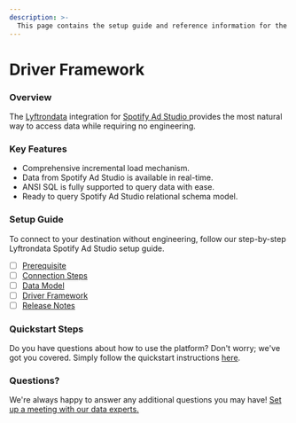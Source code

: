```yaml
---
description: >-
  This page contains the setup guide and reference information for the Spotify Ad Studio source connector.
---
```


# Driver Framework

### Overview

The [Lyftrondata](https://www.lyftrondata.com/) integration for [Spotify Ad Studio](https://www.lyftrondata.com/integration/spotify-ad-studio/)[ ](https://www.lyftrondata.com/integration/spotify-ad-studio/)provides the most natural way to access data while requiring no engineering.

### Key Features

* Comprehensive incremental load mechanism.
* Data from Spotify Ad Studio is available in real-time.&#x20;
* ANSI SQL is fully supported to query data with ease.
* Ready to query Spotify Ad Studio relational schema model.

### Setup Guide

To connect to your destination without engineering, follow our step-by-step Lyftrondata Spotify Ad Studio setup guide.

* [ ] [Prerequisite](../../marketing-analytics/spotify-ad-studio/prerequisite.md)
* [ ] [Connection Steps](../../marketing-analytics/spotify-ad-studio/connection-steps.md)
* [ ] [Data Model](../../marketing-analytics/spotify-ad-studio/data-model/)
* [ ] [Driver Framework](../../marketing-analytics/spotify-ad-studio/driver-framework/)
* [ ] [Release Notes](../../marketing-analytics/spotify-ad-studio/release-notes.md)

### Quickstart Steps

Do you have questions about how to use the platform? Don't worry; we've got you covered. Simply follow the quickstart instructions [here](../../../quickstart-steps.md).

### Questions? <a href="#questions" id="questions"></a>

We're always happy to answer any additional questions you may have! [Set up a meeting with our data experts.](https://www.lyftrondata.com/book-a-meeting/)


